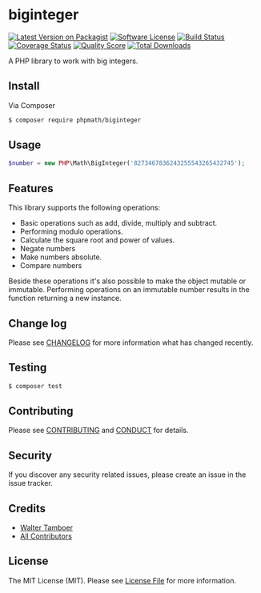 # biginteger

[![Latest Version on Packagist][ico-version]][link-packagist]
[![Software License][ico-license]](LICENSE.md)
[![Build Status][ico-travis]][link-travis]
[![Coverage Status][ico-scrutinizer]][link-scrutinizer]
[![Quality Score][ico-code-quality]][link-code-quality]
[![Total Downloads][ico-downloads]][link-downloads]

A PHP library to work with big integers.

## Install

Via Composer

``` bash
$ composer require phpmath/biginteger
```

## Usage

``` php
$number = new PHP\Math\BigInteger('8273467836243255543265432745');
```
## Features

This library supports the following operations:

* Basic operations such as add, divide, multiply and subtract.
* Performing modulo operations.
* Calculate the square root and power of values.
* Negate numbers
* Make numbers absolute.
* Compare numbers

Beside these operations it's also possible to make the object mutable or immutable. Performing operations on an
immutable number results in the function returning a new instance.


## Change log

Please see [CHANGELOG](CHANGELOG.md) for more information what has changed recently.

## Testing

``` bash
$ composer test
```

## Contributing

Please see [CONTRIBUTING](CONTRIBUTING.md) and [CONDUCT](CONDUCT.md) for details.

## Security

If you discover any security related issues, please create an issue in the issue tracker.

## Credits

- [Walter Tamboer][link-author]
- [All Contributors][link-contributors]

## License

The MIT License (MIT). Please see [License File](LICENSE.md) for more information.

[ico-version]: https://img.shields.io/packagist/v/phpmath/biginteger.svg?style=flat-square
[ico-license]: https://img.shields.io/badge/license-MIT-brightgreen.svg?style=flat-square
[ico-travis]: https://img.shields.io/travis/phpmath/biginteger/master.svg?style=flat-square
[ico-scrutinizer]: https://img.shields.io/scrutinizer/coverage/g/phpmath/biginteger.svg?style=flat-square
[ico-code-quality]: https://img.shields.io/scrutinizer/g/phpmath/biginteger.svg?style=flat-square
[ico-downloads]: https://img.shields.io/packagist/dt/phpmath/biginteger.svg?style=flat-square

[link-packagist]: https://packagist.org/packages/phpmath/biginteger
[link-travis]: https://travis-ci.org/phpmath/biginteger
[link-scrutinizer]: https://scrutinizer-ci.com/g/phpmath/biginteger/code-structure
[link-code-quality]: https://scrutinizer-ci.com/g/phpmath/biginteger
[link-downloads]: https://packagist.org/packages/phpmath/biginteger
[link-author]: https://github.com/waltertamboer
[link-contributors]: ../../contributors
